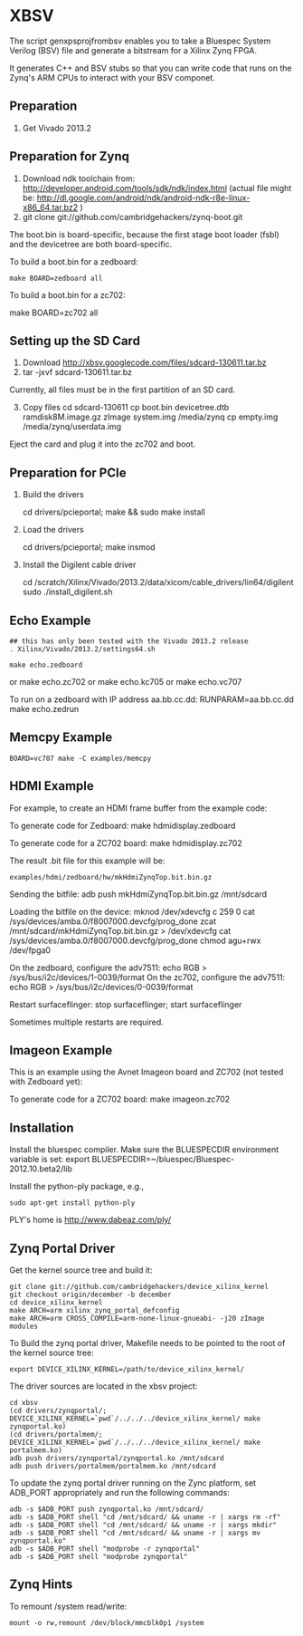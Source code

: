 XBSV
====

The script genxpsprojfrombsv enables you to take a Bluespec System
Verilog (BSV) file and generate a bitstream for a Xilinx Zynq FPGA. 

It generates C++ and BSV stubs so that you can write code that runs on
the Zynq's ARM CPUs to interact with your BSV componet.

Preparation
-----------

1. Get Vivado 2013.2

Preparation for Zynq
--------------------

1. Download ndk toolchain from: 
     http://developer.android.com/tools/sdk/ndk/index.html
     (actual file might be:
         http://dl.google.com/android/ndk/android-ndk-r8e-linux-x86_64.tar.bz2
     )
2. git clone git://github.com/cambridgehackers/zynq-boot.git

The boot.bin is board-specific, because the first stage boot loader
(fsbl) and the devicetree are both board-specific.

To build a boot.bin for a zedboard:

    make BOARD=zedboard all

To build a boot.bin for a zc702:

   make BOARD=zc702 all

Setting up the SD Card
----------------------

1. Download http://xbsv.googlecode.com/files/sdcard-130611.tar.bz
2. tar -jxvf sdcard-130611.tar.bz

Currently, all files must be in the first partition of an SD card.

3. Copy files
   cd sdcard-130611
   cp boot.bin devicetree.dtb ramdisk8M.image.gz zImage system.img /media/zynq
   cp empty.img /media/zynq/userdata.img

Eject the card and plug it into the zc702 and boot.

Preparation for PCIe
--------------------

1. Build the drivers

    cd drivers/pcieportal; make && sudo make install

2. Load the drivers

    cd drivers/pcieportal; make insmod

3. Install the Digilent cable driver

    cd /scratch/Xilinx/Vivado/2013.2/data/xicom/cable_drivers/lin64/digilent
    sudo ./install_digilent.sh


Echo Example
------------

    ## this has only been tested with the Vivado 2013.2 release
    . Xilinx/Vivado/2013.2/settings64.sh

    make echo.zedboard
or
    make echo.zc702
or
    make echo.kc705
or
    make echo.vc707

To run on a zedboard with IP address aa.bb.cc.dd:
    RUNPARAM=aa.bb.cc.dd make echo.zedrun

Memcpy Example
--------------

    BOARD=vc707 make -C examples/memcpy

HDMI Example
------------

For example, to create an HDMI frame buffer from the example code:

To generate code for Zedboard:
    make hdmidisplay.zedboard

To generate code for a ZC702 board:
    make hdmidisplay.zc702

The result .bit file for this example will be:

    examples/hdmi/zedboard/hw/mkHdmiZynqTop.bit.bin.gz

Sending the bitfile:
    adb push mkHdmiZynqTop.bit.bin.gz /mnt/sdcard

Loading the bitfile on the device:
    mknod /dev/xdevcfg c 259 0
    cat /sys/devices/amba.0/f8007000.devcfg/prog_done
    zcat /mnt/sdcard/mkHdmiZynqTop.bit.bin.gz > /dev/xdevcfg
    cat /sys/devices/amba.0/f8007000.devcfg/prog_done
    chmod agu+rwx /dev/fpga0

On the zedboard, configure the adv7511:
   echo RGB > /sys/bus/i2c/devices/1-0039/format
On the zc702, configure the adv7511:
   echo RGB > /sys/bus/i2c/devices/0-0039/format

Restart surfaceflinger:
   stop surfaceflinger; start surfaceflinger

Sometimes multiple restarts are required.

Imageon Example
---------------

This is an example using the Avnet Imageon board and ZC702 (not tested with Zedboard yet):

To generate code for a ZC702 board:
    make imageon.zc702

Installation
------------

Install the bluespec compiler. Make sure the BLUESPECDIR environment
variable is set:
    export BLUESPECDIR=~/bluespec/Bluespec-2012.10.beta2/lib
	
Install the python-ply package, e.g.,

    sudo apt-get install python-ply

PLY's home is http://www.dabeaz.com/ply/

Zynq Portal Driver
-------------

Get the kernel source tree and build it:

    git clone git://github.com/cambridgehackers/device_xilinx_kernel
    git checkout origin/december -b december
    cd device_xilinx_kernel
    make ARCH=arm xilinx_zynq_portal_defconfig 
    make ARCH=arm CROSS_COMPILE=arm-none-linux-gnueabi- -j20 zImage modules

To Build the zynq portal driver, Makefile needs to be pointed to the root of the kernel source tree:

    export DEVICE_XILINX_KERNEL=/path/to/device_xilinx_kernel/

The driver sources are located in the xbsv project:

    cd xbsv
    (cd drivers/zynqportal/; DEVICE_XILINX_KERNEL=`pwd`/../../../device_xilinx_kernel/ make zynqportal.ko)
    (cd drivers/portalmem/;  DEVICE_XILINX_KERNEL=`pwd`/../../../device_xilinx_kernel/ make portalmem.ko)
    adb push drivers/zynqportal/zynqportal.ko /mnt/sdcard
    adb push drivers/portalmem/portalmem.ko /mnt/sdcard

To update the zynq portal driver running on the Zync platform, set ADB_PORT appropriately and run the following commands:

    adb -s $ADB_PORT push zynqportal.ko /mnt/sdcard/
    adb -s $ADB_PORT shell "cd /mnt/sdcard/ && uname -r | xargs rm -rf"
    adb -s $ADB_PORT shell "cd /mnt/sdcard/ && uname -r | xargs mkdir"
    adb -s $ADB_PORT shell "cd /mnt/sdcard/ && uname -r | xargs mv zynqportal.ko"
    adb -s $ADB_PORT shell "modprobe -r zynqportal"
    adb -s $ADB_PORT shell "modprobe zynqportal"

Zynq Hints
-------------

To remount /system read/write:

    mount -o rw,remount /dev/block/mmcblk0p1 /system


